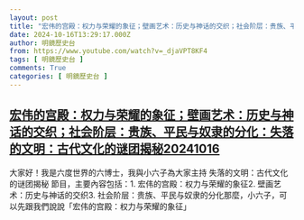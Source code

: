 ```yaml
---
layout: post
title: "宏伟的宫殿：权力与荣耀的象征；壁画艺术：历史与神话的交织；社会阶层：贵族、平民与奴隶的分化：失落的文明：古代文化的谜团揭秘20241016"
date: 2024-10-16T13:29:17.000Z
author: 明鏡歷史台
from: https://www.youtube.com/watch?v=_djaVPT8KF4
tags: [ 明鏡歷史台 ]
comments: True
categories: [ 明鏡歷史台 ]
---
```

<!--1729085357000-->
[宏伟的宫殿：权力与荣耀的象征；壁画艺术：历史与神话的交织；社会阶层：贵族、平民与奴隶的分化：失落的文明：古代文化的谜团揭秘20241016](https://www.youtube.com/watch?v=_djaVPT8KF4)
------

<div>
大家好！我是六度世界的六博士，我與小六子為大家主持 失落的文明：古代文化的谜团揭秘 節目，主要內容包括：1. 宏伟的宫殿：权力与荣耀的象征2. 壁画艺术：历史与神话的交织3. 社会阶层：贵族、平民与奴隶的分化那麼，小六子，可以先跟我們說說「宏伟的宫殿：权力与荣耀的象征」
</div>
